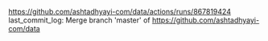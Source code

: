 https://github.com/ashtadhyayi-com/data/actions/runs/867819424
last_commit_log: Merge branch 'master' of https://github.com/ashtadhyayi-com/data
